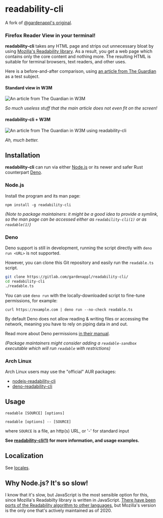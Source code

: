 # readability-cli

A fork of [@gardenappl's original](https://gitlab.com/gardenappl/readability-cli).

### Firefox Reader View in your terminal!

**readability-cli** takes any HTML page and strips out unnecessary bloat by using [Mozilla's Readability library](https://github.com/mozilla/readability). As a result, you get a web page which contains only the core content and nothing more. The resulting HTML is suitable for terminal browsers, text readers, and other uses.

Here is a before-and-after comparison, using [an article from The Guardian](https://www.theguardian.com/technology/2018/jul/23/tech-industry-wealth-futurism-transhumanism-singularity) as a test subject.

#### Standard view in W3M

![An article from The Guardian in W3M](https://i.imgur.com/yRQ2ryz.png "Standard view in W3M")

*So much useless stuff that the main article does not even fit on the screen!*

#### readability-cli + W3M
![An article from The Guardian in W3M using readability-cli](https://i.imgur.com/Es9QNpI.png "readability-cli with W3M")

*Ah, much better.*

## Installation

**readability-cli** can run via either [Node.js](https://nodejs.org/en/) or its newer and safer Rust counterpart [Deno](https://deno.land/).

### Node.js

Install the program and its man page:

`npm install -g readability-cli`

*(Note to package maintainers: it might be a good idea to provide a symlink, so the man page can be accessed either as `readability-cli(1)` or as `readable(1)`)*

### Deno

Deno support is still in development, running the script directly with `deno run <URL>` is not supported.

However, you can clone this Git repository and easily run the `readable.ts` script.

```sh
git clone https://gitlab.com/gardenappl/readability-cli/
cd readability-cli
./readable.ts
```

You can use `deno run` with the locally-downloaded script to fine-tune permissions, for example:

`curl https://example.com | deno run --no-check readable.ts`

By default Deno does not allow reading & writing files or accessing the network, meaning you have to rely on piping data in and out.

Read more about Deno permissions [in their manual](https://deno.land/manual/getting_started/permissions).

*(Package maintainers might consider adding a `readable-sandbox` executable which will run `readable` with restrictions)*

### Arch Linux

Arch Linux users may use the "official" AUR packages:

* [nodejs-readability-cli](https://aur.archlinux.org/packages/nodejs-readability-cli/)
* [deno-readability-cli](https://aur.archlinux.org/packages/deno-readability-cli/)

## Usage

`readable [SOURCE] [options]`

`readable [options] -- [SOURCE]`

where `SOURCE` is a file, an http(s) URL, or '-' for standard input

**See [readability-cli(1)](readability-cli.1.md) for more information, and usage examples.**


## Localization

See [locales](locales).

## Why Node.js? It's so slow!

I know that it's slow, but JavaScript is the most sensible option for this, since Mozilla's Readabilty library is written in JavaScript. [There have been ports of the Readability algorithm to other languages](https://github.com/masukomi/arc90-readability), but Mozilla's version is the only one that's actively maintained as of 2020.

